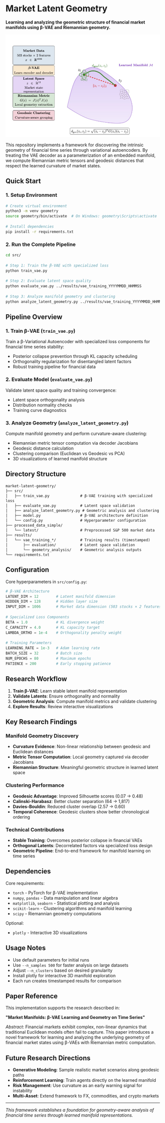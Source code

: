 # Market Latent Geometry

**Learning and analyzing the geometric structure of financial market manifolds using β-VAE and Riemannian geometry.**

<p align="center">
  <img src="figures/manifold-1.jpg" alt="Market Manifold" width="600"/>
</p>

This repository implements a framework for discovering the intrinsic geometry of financial time series through variational autoencoders. By treating the VAE decoder as a parameterization of an embedded manifold, we compute Riemannian metric tensors and geodesic distances that respect the learned curvature of market states.

## Quick Start

### 1. Setup Environment

```bash
# Create virtual environment
python3 -m venv geometry
source geometry/bin/activate  # On Windows: geometry\Scripts\activate

# Install dependencies
pip install -r requirements.txt
```

### 2. Run the Complete Pipeline

```bash
cd src/

# Step 1: Train the β-VAE with specialized loss
python train_vae.py

# Step 2: Evaluate latent space quality 
python evaluate_vae.py ../results/vae_training_YYYYMMDD_HHMMSS

# Step 3: Analyze manifold geometry and clustering
python analyze_latent_geometry.py ../results/vae_training_YYYYMMDD_HHMMSS
```

## Pipeline Overview

### 1. Train β-VAE (`train_vae.py`)
Train a β-Variational Autoencoder with specialized loss components for financial time series stability:
- Posterior collapse prevention through KL capacity scheduling
- Orthogonality regularization for disentangled latent factors
- Robust training pipeline for financial data

### 2. Evaluate Model (`evaluate_vae.py`) 
Validate latent space quality and training convergence:
- Latent space orthogonality analysis
- Distribution normality checks
- Training curve diagnostics

### 3. Analyze Geometry (`analyze_latent_geometry.py`)
Compute manifold geometry and perform curvature-aware clustering:
- Riemannian metric tensor computation via decoder Jacobians
- Geodesic distance calculation
- Clustering comparison (Euclidean vs Geodesic vs PCA)
- 3D visualizations of learned manifold structure

## Directory Structure

```
market-latent-geometry/
├── src/
│   ├── train_vae.py              # β-VAE training with specialized loss
│   ├── evaluate_vae.py           # Latent space validation  
│   ├── analyze_latent_geometry.py # Geometric analysis and clustering
│   ├── model.py                  # β-VAE architecture definition
│   └── config.py                 # Hyperparameter configuration
├── processed_data_simple/
│   └── latest/                   # Preprocessed S&P 500 market data
├── results/
│   └── vae_training_*/           # Training results (timestamped)
│       ├── evaluation/           # Latent space validation
│       └── geometry_analysis/    # Geometric analysis outputs
└── requirements.txt
```

## Configuration

Core hyperparameters in `src/config.py`:

```python
# β-VAE Architecture  
LATENT_DIM = 12        # Latent manifold dimension
HIDDEN_DIM = 128       # Hidden layer size
INPUT_DIM = 1006       # Market data dimension (503 stocks × 2 features)

# Specialized Loss Components
BETA = 1.0             # KL divergence weight 
C_CAPACITY = 4.0       # KL capacity target
LAMBDA_ORTHO = 1e-4    # Orthogonality penalty weight

# Training Parameters
LEARNING_RATE = 1e-3   # Adam learning rate
BATCH_SIZE = 32        # Batch size
NUM_EPOCHS = 80        # Maximum epochs  
PATIENCE = 200         # Early stopping patience
```

## Research Workflow

1. **Train β-VAE**: Learn stable latent manifold representation
2. **Validate Latents**: Ensure orthogonality and normality  
3. **Geometric Analysis**: Compute manifold metrics and validate clustering
4. **Explore Results**: Review interactive visualizations

## Key Research Findings

### Manifold Geometry Discovery
- **Curvature Evidence**: Non-linear relationship between geodesic and Euclidean distances
- **Metric Tensor Computation**: Local geometry captured via decoder Jacobians  
- **Riemannian Structure**: Meaningful geometric structure in learned latent space

### Clustering Performance
- **Geodesic Advantage**: Improved Silhouette scores (0.07 → 0.48)
- **Calinski-Harabasz**: Better cluster separation (64 → 1,817)  
- **Davies-Bouldin**: Reduced cluster overlap (2.57 → 0.60)
- **Temporal Coherence**: Geodesic clusters show better chronological ordering

### Technical Contributions
- **Stable Training**: Overcomes posterior collapse in financial VAEs
- **Orthogonal Latents**: Decorrelated factors via specialized loss design
- **Geometric Pipeline**: End-to-end framework for manifold learning on time series

## Dependencies

Core requirements:
- `torch` - PyTorch for β-VAE implementation
- `numpy`, `pandas` - Data manipulation and linear algebra
- `matplotlib`, `seaborn` - Statistical plotting and analysis
- `scikit-learn` - Clustering algorithms and manifold learning
- `scipy` - Riemannian geometry computations

Optional:
- `plotly` - Interactive 3D visualizations

## Usage Notes

- Use default parameters for initial runs
- Use `--n_samples 500` for faster analysis on large datasets  
- Adjust `--n_clusters` based on desired granularity
- Install plotly for interactive 3D manifold exploration
- Each run creates timestamped results for comparison

## Paper Reference

This implementation supports the research described in:

**"Market Manifolds: β-VAE Learning and Geometry on Time Series"**

*Abstract*: Financial markets exhibit complex, non-linear dynamics that traditional Euclidean models often fail to capture. This paper introduces a novel framework for learning and analyzing the underlying geometry of financial market states using β-VAEs with Riemannian metric computation.

## Future Research Directions

- **Generative Modeling**: Sample realistic market scenarios along geodesic paths
- **Reinforcement Learning**: Train agents directly on the learned manifold  
- **Risk Management**: Use curvature as an early warning signal for instability
- **Multi-Asset**: Extend framework to FX, commodities, and crypto markets

---

*This framework establishes a foundation for geometry-aware analysis of financial time series through learned manifold representations.*